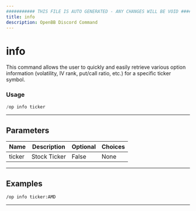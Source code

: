 ```yaml
---
########### THIS FILE IS AUTO GENERATED - ANY CHANGES WILL BE VOID ###########
title: info
description: OpenBB Discord Command
---
```


# info

This command allows the user to quickly and easily retrieve various option information (volatility, IV rank, put/call ratio, etc.) for a specific ticker symbol.

### Usage

```python wordwrap
/op info ticker
```

---

## Parameters

| Name | Description | Optional | Choices |
| ---- | ----------- | -------- | ------- |
| ticker | Stock Ticker | False | None |


---

## Examples

```
/op info ticker:AMD
```

---

